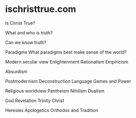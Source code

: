 # ischristtrue.com
Is Christ True?

<!--
Lord Jesus Christ
Son of God
Have mercy on me, a sinner
-->

What and who is truth?

Can we know truth?

Paradigms
What paradigms best make sense of the world?

Modern secular view
Enlightenment
Rationalism
Empiricism 

Absurdism 

Postmodernism
Deconstruction
Language Games and Power

Religious worldview
Pantheism
Nihilism
Dualism

God
Revelation
Trinity
Christ

Heresies
Apologetics
Orthodox and Tradition




